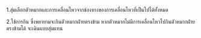 1.สุ่มเลือกตัวหมากและการเคลื่อนไหวจากช่องทางของการเคลื่อนไหวที่เป็นไปได้ทั้งหมด

2.ใช้การกิน ซึ่งพยายามจะกินตัวหมากฝ่ายตรงข้าม หากตัวหมากไม่มีการเคลื่อนไหวไปกินตัวหมากฝ่ายตรงข้ามได้ จะเดินแบบสุ่มแทน
